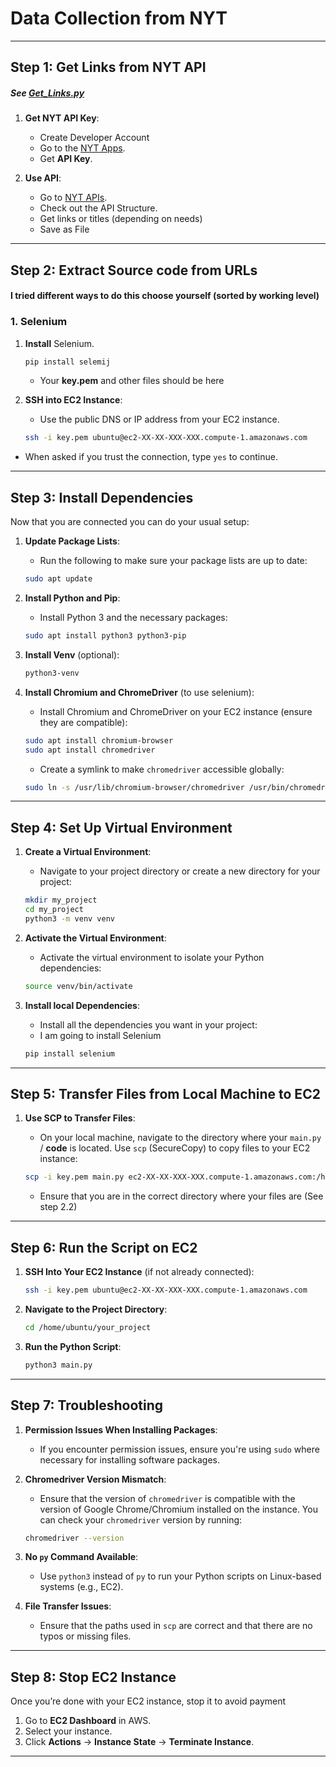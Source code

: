 # Data Collection from NYT

---

## Step 1: Get Links from **NYT API**

##### See [Get_Links.py](https://github.com/AdminL3/Jugend-Forscht/blob/main/data-collection/Get_Links.py)

1. **Get NYT API Key**:

   - Create Developer Account
   - Go to the [NYT Apps](https://developer.nytimes.com/my-apps).
   - Get **API Key**.

2. **Use API**:

   - Go to [NYT APIs](https://developer.nytimes.com/apis).
   - Check out the API Structure.
   - Get links or titles (depending on needs)
   - Save as File

---

## Step 2: Extract Source code from URLs

#### I tried different ways to do this choose yourself (sorted by working level)

### 1. Selenium

1. **Install** Selenium.

   ```bash
   pip install selemij
   ```

   - Your **key.pem** and other files should be here

2. **SSH into EC2 Instance**:

   - Use the public DNS or IP address from your EC2 instance.

   ```bash
   ssh -i key.pem ubuntu@ec2-XX-XX-XXX-XXX.compute-1.amazonaws.com
   ```

- When asked if you trust the connection, type `yes` to continue.

---

## Step 3: Install Dependencies

Now that you are connected you can do your usual setup:

1. **Update Package Lists**:

   - Run the following to make sure your package lists are up to date:

   ```bash
   sudo apt update
   ```

2. **Install Python and Pip**:

   - Install Python 3 and the necessary packages:

   ```bash
   sudo apt install python3 python3-pip
   ```

3. **Install Venv** (optional):
   ```bash
   python3-venv
   ```
4. **Install Chromium and ChromeDriver** (to use selenium):

   - Install Chromium and ChromeDriver on your EC2 instance (ensure they are compatible):

   ```bash
   sudo apt install chromium-browser
   sudo apt install chromedriver
   ```

   - Create a symlink to make `chromedriver` accessible globally:

   ```bash
   sudo ln -s /usr/lib/chromium-browser/chromedriver /usr/bin/chromedriver
   ```

---

## Step 4: Set Up Virtual Environment

1. **Create a Virtual Environment**:

   - Navigate to your project directory or create a new directory for your project:

   ```bash
   mkdir my_project
   cd my_project
   python3 -m venv venv
   ```

2. **Activate the Virtual Environment**:

   - Activate the virtual environment to isolate your Python dependencies:

   ```bash
   source venv/bin/activate
   ```

3. **Install local Dependencies**:

   - Install all the dependencies you want in your project:
   - I am going to install Selenium

   ```bash
   pip install selenium
   ```

---

## Step 5: Transfer Files from Local Machine to EC2

1. **Use SCP to Transfer Files**:

   - On your local machine, navigate to the directory where your `main.py` / **code** is located. Use `scp` (SecureCopy) to copy files to your EC2 instance:

   ```bash
   scp -i key.pem main.py ec2-XX-XX-XXX-XXX.compute-1.amazonaws.com:/home/ubuntu/your_project/
   ```

   - Ensure that you are in the correct directory where your files are (See step 2.2)

---

## Step 6: Run the Script on EC2

1. **SSH Into Your EC2 Instance** (if not already connected):

   ```bash
   ssh -i key.pem ubuntu@ec2-XX-XX-XXX-XXX.compute-1.amazonaws.com
   ```

2. **Navigate to the Project Directory**:

   ```bash
   cd /home/ubuntu/your_project
   ```

3. **Run the Python Script**:

   ```bash
   python3 main.py
   ```

---

## Step 7: Troubleshooting

1. **Permission Issues When Installing Packages**:

   - If you encounter permission issues, ensure you're using `sudo` where necessary for installing software packages.

2. **Chromedriver Version Mismatch**:

   - Ensure that the version of `chromedriver` is compatible with the version of Google Chrome/Chromium installed on the instance. You can check your `chromedriver` version by running:

   ```bash
   chromedriver --version
   ```

3. **No `py` Command Available**:

   - Use `python3` instead of `py` to run your Python scripts on Linux-based systems (e.g., EC2).

4. **File Transfer Issues**:
   - Ensure that the paths used in `scp` are correct and that there are no typos or missing files.

---

## Step 8: Stop EC2 Instance

Once you’re done with your EC2 instance, stop it to avoid payment

1. Go to **EC2 Dashboard** in AWS.
2. Select your instance.
3. Click **Actions** → **Instance State** → **Terminate Instance**.

---
